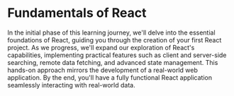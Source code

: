 # Fundamentals of React

In the initial phase of this learning journey, we'll delve into the essential foundations of React, guiding you through the creation of your first React project. As we progress, we'll expand our exploration of React's capabilities, implementing practical features such as client and server-side searching, remote data fetching, and advanced state management. This hands-on approach mirrors the development of a real-world web application. By the end, you'll have a fully functional React application seamlessly interacting with real-world data.

